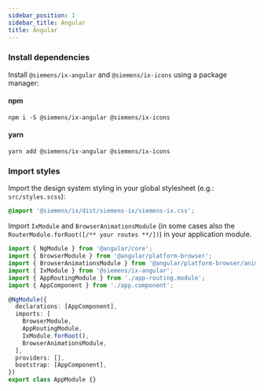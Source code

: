 ```yaml
---
sidebar_position: 1
sidebar_title: Angular
title: Angular
---
```


### Install dependencies

Install `@siemens/ix-angular` and `@siemens/ix-icons` using a package manager:

#### npm

```
npm i -S @siemens/ix-angular @siemens/ix-icons
```

#### yarn

```
yarn add @siemens/ix-angular @siemens/ix-icons
```

### Import styles

Import the design system styling in your global stylesheet (e.g.: `src/styles.scss`):

```css
@import '@siemens/ix/dist/siemens-ix/siemens-ix.css';
```

Import `IxModule` and `BrowserAnimationsModule` (in some cases also the `RouterModule.forRoot([/** your routes **/])`) in your application module.

```typescript
import { NgModule } from '@angular/core';
import { BrowserModule } from '@angular/platform-browser';
import { BrowserAnimationsModule } from '@angular/platform-browser/animations';
import { IxModule } from '@siemens/ix-angular';
import { AppRoutingModule } from './app-routing.module';
import { AppComponent } from './app.component';

@NgModule({
  declarations: [AppComponent],
  imports: [
    BrowserModule,
    AppRoutingModule,
    IxModule.forRoot(),
    BrowserAnimationsModule,
  ],
  providers: [],
  bootstrap: [AppComponent],
})
export class AppModule {}
```
